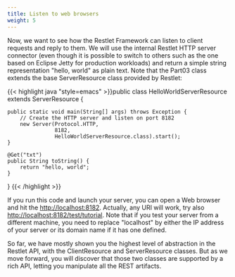 ```yaml
---
title: Listen to web browsers
weight: 5
---
```

Now, we want to see how the Restlet Framework can listen to client
requests and reply to them. We will use the internal Restlet HTTP server
connector (even though it is possible to switch to others such as the
one based on Eclipse Jetty for production workloads) and return a simple
string representation "hello, world" as plain text. Note that the Part03
class extends the base ServerResource class provided by Restlet:

{{< highlight java "style=emacs" >}}public class HelloWorldServerResource extends ServerResource {

    public static void main(String[] args) throws Exception {
        // Create the HTTP server and listen on port 8182
        new Server(Protocol.HTTP,
                   8182, 
                   HelloWorldServerResource.class).start();
    }

    @Get("txt")
    public String toString() {
        return "hello, world";
    }

}
{{< /highlight >}}

If you run this code and launch your server, you can open a Web browser
and hit the <http://localhost:8182>. Actually, any URI will work, try
also <http://localhost:8182/test/tutorial>. Note that if you test your
server from a different machine, you need to replace "localhost" by
either the IP address of your server or its domain name if it has one
defined.

So far, we have mostly shown you the highest level of abstraction in
the Restlet API, with the ClientResource and ServerResource classes. But
as we move forward, you will discover that those two classes are
supported by a rich API, letting you manipulate all the REST artifacts.
